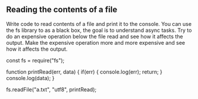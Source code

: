 ## Reading the contents of a file

Write code to read contents of a file and print it to the console.
You can use the fs library to as a black box, the goal is to understand async tasks.
Try to do an expensive operation below the file read and see how it affects the output.
Make the expensive operation more and more expensive and see how it affects the output.

const fs = require("fs");

function printRead(err, data) {
if(err) {
console.log(err);
return;
}
console.log(data);
}

fs.readFile("a.txt", "utf8", printRead);
